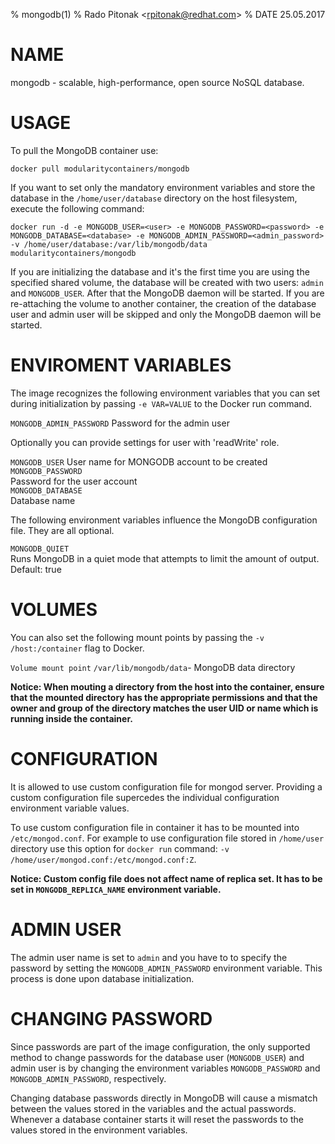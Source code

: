 % mongodb(1)
% Rado Pitonak \<rpitonak@redhat.com\>
% DATE 25.05.2017

# NAME

mongodb - scalable, high-performance, open source NoSQL database.


# USAGE

To pull the MongoDB container use:

   ```
   docker pull modularitycontainers/mongodb
   ```

If you want to set only the mandatory environment variables and store the database
in the `/home/user/database` directory on the host filesystem, execute the following command:


  ```
  docker run -d -e MONGODB_USER=<user> -e MONGODB_PASSWORD=<password> -e MONGODB_DATABASE=<database> -e MONGODB_ADMIN_PASSWORD=<admin_password> -v /home/user/database:/var/lib/mongodb/data modularitycontainers/mongodb
  ```


If you are initializing the database and it's the first time you are using the
specified shared volume, the database will be created with two users: `admin` and `MONGODB_USER`. After that the MongoDB daemon
will be started. If you are re-attaching the volume to another container, the
creation of the database user and admin user will be skipped and only the
MongoDB daemon will be started.

# ENVIROMENT VARIABLES

The image recognizes the following environment variables that you can set during
initialization by passing `-e VAR=VALUE` to the Docker run command.

`MONGODB_ADMIN_PASSWORD`
  Password for the admin user                 

Optionally you can provide settings for user with 'readWrite' role.

`MONGODB_USER`
  User name for MONGODB account to be created
`MONGODB_PASSWORD`       
  Password for the user account               
`MONGODB_DATABASE`      
  Database name                    


The following environment variables influence the MongoDB configuration file. They are all optional.

`MONGODB_QUIET`  
  Runs MongoDB in a quiet mode that attempts to limit the amount of output.
  Default: true

# VOLUMES

You can also set the following mount points by passing the `-v /host:/container` flag to Docker.

`Volume mount point`
  `/var/lib/mongodb/data`- MongoDB data directory

**Notice: When mouting a directory from the host into the container, ensure that the mounted
directory has the appropriate permissions and that the owner and group of the directory
matches the user UID or name which is running inside the container.**

# CONFIGURATION

It is allowed to use custom configuration file for mongod server. Providing a custom configuration file supercedes the individual configuration environment variable values.

To use custom configuration file in container it has to be mounted into `/etc/mongod.conf`. For example to use configuration file stored in `/home/user` directory use this option for `docker run` command: `-v /home/user/mongod.conf:/etc/mongod.conf:Z`.

**Notice: Custom config file does not affect name of replica set. It has to be set in `MONGODB_REPLICA_NAME` environment variable.**

# ADMIN USER

The admin user name is set to `admin` and you have to to specify the password by
setting the `MONGODB_ADMIN_PASSWORD` environment variable. This process is done
upon database initialization.

# CHANGING PASSWORD

Since passwords are part of the image configuration, the only supported method
to change passwords for the database user (`MONGODB_USER`) and admin user is by
changing the environment variables `MONGODB_PASSWORD` and
`MONGODB_ADMIN_PASSWORD`, respectively.

Changing database passwords directly in MongoDB will cause a mismatch between
the values stored in the variables and the actual passwords. Whenever a database
container starts it will reset the passwords to the values stored in the
environment variables.
